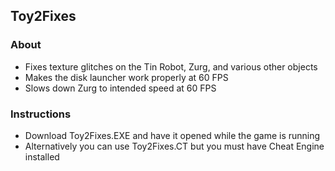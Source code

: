 ## Toy2Fixes

### About

- Fixes texture glitches on the Tin Robot, Zurg, and various other objects
- Makes the disk launcher work properly at 60 FPS
- Slows down Zurg to intended speed at 60 FPS

### Instructions

- Download Toy2Fixes.EXE and have it opened while the game is running
- Alternatively you can use Toy2Fixes.CT but you must have Cheat Engine installed

